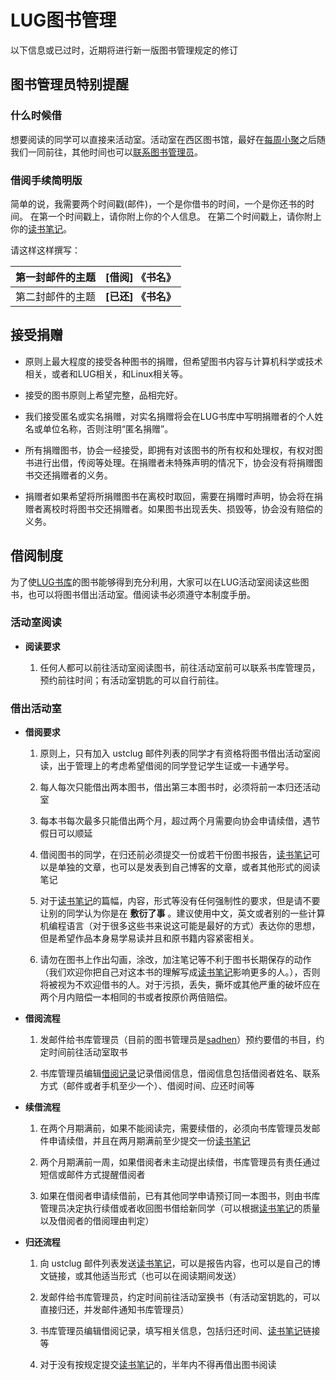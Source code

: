 ---
---

# LUG图书管理

以下信息或已过时，近期将进行新一版图书管理规定的修订 

## 图书管理员特别提醒

### 什么时候借

想要阅读的同学可以直接来活动室。活动室在西区图书馆，最好在[每周小聚](../events/weeklyparty "lug:events:weeklyparty")之后随我们一同前往，其他时间也可以[联系图书管理员](mailto:zyfwong@gmail.com "zyfwong@gmail.com")。 

### 借阅手续简明版

简单的说，我需要两个时间戳(邮件)，一个是你借书的时间，一个是你还书的时间。 在第一个时间戳上，请你附上你的个人信息。 在第二个时间戳上，请你附上你的[读书笔记](booknotes "lug:book:booknotes")。 

请这样这样撰写： 

| 第一封邮件的主题 | **[借阅] 《书名》** |
|---------------|-----------------|
| 第二封邮件的主题 | **[已还] 《书名》** |

  

## 接受捐赠

  + 原则上最大程度的接受各种图书的捐赠，但希望图书内容与计算机科学或技术相关，或者和LUG相关，和Linux相关等。

  + 接受的图书原则上希望完整，品相完好。

  + 我们接受匿名或实名捐赠，对实名捐赠将会在LUG书库中写明捐赠者的个人姓名或单位名称，否则注明“匿名捐赠”。

  + 所有捐赠图书，协会一经接受，即拥有对该图书的所有权和处理权，有权对图书进行出借，传阅等处理。在捐赠者未特殊声明的情况下，协会没有将捐赠图书交还捐赠者的义务。

  + 捐赠者如果希望将所捐赠图书在离校时取回，需要在捐赠时声明，协会将在捐赠者离校时将图书交还捐赠者。如果图书出现丢失、损毁等，协会没有赔偿的义务。

## 借阅制度

为了使[LUG书库](start "lug:book:start")的图书能够得到充分利用，大家可以在LUG活动室阅读这些图书，也可以将图书借出活动室。借阅读书必须遵守本制度手册。 

### 活动室阅读

  + **阅读要求**

    1. 任何人都可以前往活动室阅读图书，前往活动室前可以联系书库管理员，预约前往时间；有活动室钥匙的可以自行前往。

### 借出活动室

  + **借阅要求**

    1. 原则上，只有加入 ustclug 邮件列表的同学才有资格将图书借出活动室阅读，出于管理上的考虑希望借阅的同学登记学生证或一卡通学号。

    2. 每人每次只能借出两本图书，借出第三本图书时，必须将前一本归还活动室

    3. 每本书每次最多只能借出两个月，超过两个月需要向协会申请续借，遇节假日可以顺延

    4. 借阅图书的同学，在归还前必须提交一份或若干份图书报告，[读书笔记](booknotes "lug:book:booknotes")可以是单独的文章，也可以是发表到自己博客的文章，或者其他形式的阅读笔记

    5. 对于[读书笔记](booknotes "lug:book:booknotes")的篇幅，内容，形式等没有任何强制性的要求，但是请不要让别的同学认为你是在 **敷衍了事** 。建议使用中文，英文或者别的一些计算机编程语言（对于很多这些书来说这可能是最好的方式）表达你的思想，但是希望作品本身易学易读并且和原书籍内容紧密相关。

    6. 请勿在图书上作出勾画，涂改，加注笔记等不利于图书长期保存的动作（我们欢迎你把自己对这本书的理解写成[读书笔记](booknotes "lug:book:booknotes")影响更多的人。），否则将被视为不欢迎借书的人。对于污损，丢失，撕坏或其他严重的破坏应在两个月内赔偿一本相同的书或者按原价两倍赔偿。

  + **借阅流程**

    1. 发邮件给书库管理员（目前的图书管理员是[sadhen](../../user/sadhen "user:sadhen:start")）预约要借的书目，约定时间前往活动室取书

    2. 书库管理员编辑[借阅记录](borrow_book "lug:book:borrow_book")记录借阅信息，借阅信息包括借阅者姓名、联系方式（邮件或者手机至少一个）、借阅时间、应还时间等

  + **续借流程**

    1. 在两个月期满前，如果不能阅读完，需要续借的，必须向书库管理员发邮件申请续借，并且在两月期满前至少提交一份[读书笔记](booknotes "lug:book:booknotes")

    2. 两个月期满前一周，如果借阅者未主动提出续借，书库管理员有责任通过短信或邮件方式提醒借阅者

    3. 如果在借阅者申请续借前，已有其他同学申请预订同一本图书，则由书库管理员决定执行续借或者收回图书借给新同学（可以根据[读书笔记](booknotes "lug:book:booknotes")的质量以及借阅者的借阅理由判定）

  + **归还流程**

    1. 向 ustclug 邮件列表发送[读书笔记](booknotes "lug:book:booknotes")，可以是报告内容，也可以是自己的博文链接，或其他适当形式（也可以在阅读期间发送）

    2. 发邮件给书库管理员，约定时间前往活动室换书（有活动室钥匙的，可以直接归还，并发邮件通知书库管理员）

    3. 书库管理员编辑借阅记录，填写相关信息，包括归还时间、[读书笔记](booknotes "lug:book:booknotes")链接等

    4. 对于没有按规定提交[读书笔记](booknotes "lug:book:booknotes")的，半年内不得再借出图书阅读
